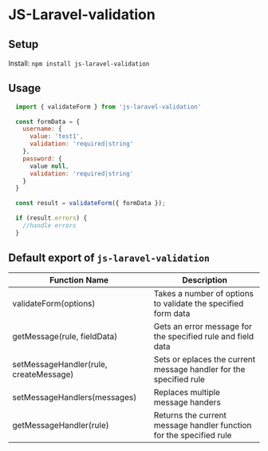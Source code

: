 # JS-Laravel-validation

## Setup

Install: `npm install js-laravel-validation`

## Usage

```javascript
  import { validateForm } from 'js-laravel-validation'
  
  const formData = {
    username: {
      value: 'test1',
      validation: 'required|string'
    },
    password: {
      value null,
      validation: 'required|string'
    }
  }
  
  const result = validateForm({ formData });
  
  if (result.errors) {
    //handle errors
  }
```

## Default export of `js-laravel-validation`

| Function Name  | Description |
| ------------- | ------------- |
| validateForm(options)  | Takes a number of options to validate the specified form data  |
| getMessage(rule, fieldData)  | Gets an error message for the specified rule and field data  |
| setMessageHandler(rule, createMessage)  | Sets or eplaces the current message handler for the specified rule |
| setMessageHandlers(messages)  | Replaces multiple message handers  |
| getMessageHandler(rule)  | Returns the current message handler function for the specified rule  |
